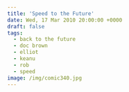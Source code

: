 ```yaml
---
title: 'Speed to the Future'
date: Wed, 17 Mar 2010 20:00:00 +0000
draft: false
tags:
  - back to the future
  - doc brown
  - elliot
  - keanu
  - rob
  - speed
image: /img/comic340.jpg
---
```


